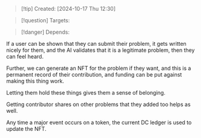 
>[!tip] Created: [2024-10-17 Thu 12:30]

>[!question] Targets: 

>[!danger] Depends: 

If a user can be shown that they can submit their problem, it gets written nicely for them, and the AI validates that it is a legitimate problem, then they can feel heard.

Further, we can generate an NFT for the problem if they want, and this is a permanent record of their contribution, and funding can be put against making this thing work.

Letting them hold these things gives them a sense of belonging.

Getting contributor shares on other problems that they added too helps as well.

Any time a major event occurs on a token, the current DC ledger is used to update the NFT.